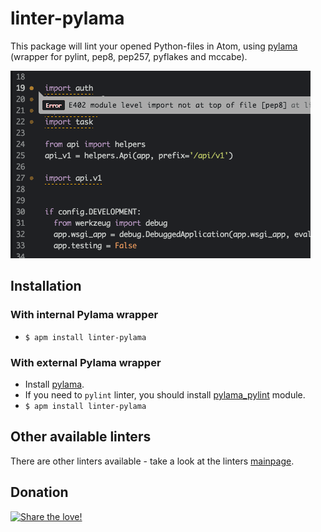 # linter-pylama

This package will lint your opened Python-files in Atom, using [pylama](https://github.com/klen/pylama#-pylama) (wrapper for pylint, pep8, pep257, pyflakes and mccabe).

![img](https://raw.githubusercontent.com/AtomLinter/linter-pylama/linter-plus-migrate/in_action.gif)

## Installation

### With internal Pylama wrapper
* `$ apm install linter-pylama`

### With external Pylama wrapper
* Install [pylama](https://github.com/klen/pylama#instalation).
* If you need to `pylint` linter, you should install [pylama_pylint](https://github.com/klen/pylama_pylint#installation) module.
* `$ apm install linter-pylama`

## Other available linters
There are other linters available - take a look at the linters [mainpage](https://github.com/AtomLinter/Linter).

## Donation
[![Share the love!](https://s3-eu-west-1.amazonaws.com/atom-linter/we-need-your-help.png)](https://www.paypal.com/cgi-bin/webscr?cmd=_s-xclick&hosted_button_id=KXUYS4ARNHCN8)
